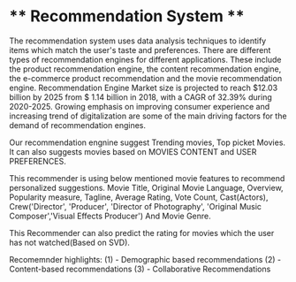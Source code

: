 # ** Recommendation System **

The recommendation system uses data analysis techniques to identify items which match the user's taste and preferences.
There are different types of recommendation engines for different applications.
These include the product recommendation engine, the content recommendation engine, the e-commerce product recommendation and the movie recommendation engine. 
Recommendation Engine Market size is projected to reach $12.03 billion by 2025 from $ 1.14 billion in 2018, with a CAGR of 32.39% during 2020-2025.
Growing emphasis on improving consumer experience and increasing trend of digitalization are some of the main driving factors for the demand of recommendation engines.

Our recommendation engnine suggest Trending movies, Top picket Movies. It can also suggests movies based on MOVIES CONTENT and USER PREFERENCES.

This recommender is using below mentioned movie features to recommend personalized suggestions.
Movie Title, Original Movie Language, Overview, Popularity measure, Tagline, Average Rating, Vote Count, Cast(Actors), Crew('Director', 'Producer', 'Director of Photography',
'Original Music Composer','Visual Effects Producer') And Movie Genre. 

This Recommender can also predict the rating for movies which the user has not watched(Based on SVD). 

Recomemnder highlights:
 (1) - Demographic based recommendations
 (2) - Content-based recommendations
 (3) - Collaborative Recommendations
